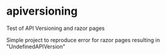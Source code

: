 # apiversioning
Test of API Versioning and razor pages

Simple project to reproduce error for razor pages resulting in "UndefinedAPIVersion"
